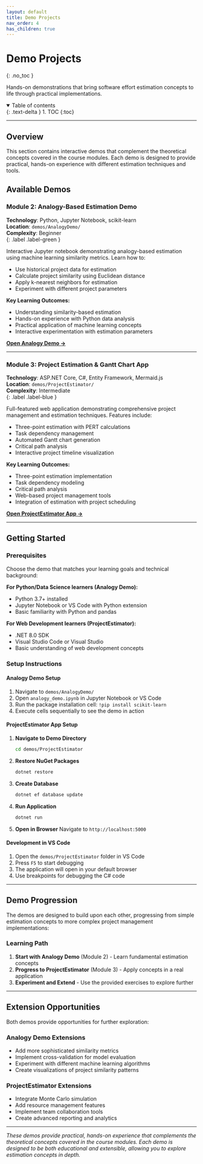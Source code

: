 ```yaml
---
layout: default
title: Demo Projects
nav_order: 4
has_children: true
---
```


# Demo Projects
{: .no_toc }

Hands-on demonstrations that bring software effort estimation concepts to life through practical implementations.

<details open markdown="block">
  <summary>
    Table of contents
  </summary>
  {: .text-delta }
1. TOC
{:toc}
</details>

---

## Overview

This section contains interactive demos that complement the theoretical concepts covered in the course modules. Each demo is designed to provide practical, hands-on experience with different estimation techniques and tools.

## Available Demos

### Module 2: Analogy-Based Estimation Demo
**Technology**: Python, Jupyter Notebook, scikit-learn  
**Location**: `demos/AnalogyDemo/`  
**Complexity**: Beginner  
{: .label .label-green }

Interactive Jupyter notebook demonstrating analogy-based estimation using machine learning similarity metrics. Learn how to:
- Use historical project data for estimation
- Calculate project similarity using Euclidean distance
- Apply k-nearest neighbors for estimation
- Experiment with different project parameters

**Key Learning Outcomes:**
- Understanding similarity-based estimation
- Hands-on experience with Python data analysis
- Practical application of machine learning concepts
- Interactive experimentation with estimation parameters

[**Open Analogy Demo →**](AnalogyDemo/)

---

### Module 3: Project Estimation & Gantt Chart App
**Technology**: ASP.NET Core, C#, Entity Framework, Mermaid.js  
**Location**: `demos/ProjectEstimator/`  
**Complexity**: Intermediate  
{: .label .label-blue }

Full-featured web application demonstrating comprehensive project management and estimation techniques. Features include:
- Three-point estimation with PERT calculations
- Task dependency management
- Automated Gantt chart generation
- Critical path analysis
- Interactive project timeline visualization

**Key Learning Outcomes:**
- Three-point estimation implementation
- Task dependency modeling
- Critical path analysis
- Web-based project management tools
- Integration of estimation with project scheduling

[**Open ProjectEstimator App →**](ProjectEstimator/)

---

## Getting Started

### Prerequisites
Choose the demo that matches your learning goals and technical background:

**For Python/Data Science learners (Analogy Demo):**
- Python 3.7+ installed
- Jupyter Notebook or VS Code with Python extension
- Basic familiarity with Python and pandas

**For Web Development learners (ProjectEstimator):**
- .NET 8.0 SDK
- Visual Studio Code or Visual Studio
- Basic understanding of web development concepts

### Setup Instructions

#### Analogy Demo Setup
1. Navigate to `demos/AnalogyDemo/`
2. Open `analogy_demo.ipynb` in Jupyter Notebook or VS Code
3. Run the package installation cell: `!pip install scikit-learn`
4. Execute cells sequentially to see the demo in action

#### ProjectEstimator App Setup
1. **Navigate to Demo Directory**
   ```bash
   cd demos/ProjectEstimator
   ```

2. **Restore NuGet Packages**
   ```bash
   dotnet restore
   ```

3. **Create Database**
   ```bash
   dotnet ef database update
   ```

4. **Run Application**
   ```bash
   dotnet run
   ```

5. **Open in Browser**
   Navigate to `http://localhost:5000`

#### Development in VS Code
1. Open the `demos/ProjectEstimator` folder in VS Code
2. Press `F5` to start debugging
3. The application will open in your default browser
4. Use breakpoints for debugging the C# code

---

## Demo Progression

The demos are designed to build upon each other, progressing from simple estimation concepts to more complex project management implementations:

### Learning Path
1. **Start with Analogy Demo** (Module 2) - Learn fundamental estimation concepts
2. **Progress to ProjectEstimator** (Module 3) - Apply concepts in a real application
3. **Experiment and Extend** - Use the provided exercises to explore further

---

## Extension Opportunities

Both demos provide opportunities for further exploration:

### Analogy Demo Extensions
- Add more sophisticated similarity metrics
- Implement cross-validation for model evaluation
- Experiment with different machine learning algorithms
- Create visualizations of project similarity patterns

### ProjectEstimator Extensions
- Integrate Monte Carlo simulation
- Add resource management features
- Implement team collaboration tools
- Create advanced reporting and analytics

---

*These demos provide practical, hands-on experience that complements the theoretical concepts covered in the course modules. Each demo is designed to be both educational and extensible, allowing you to explore estimation concepts in depth.*
